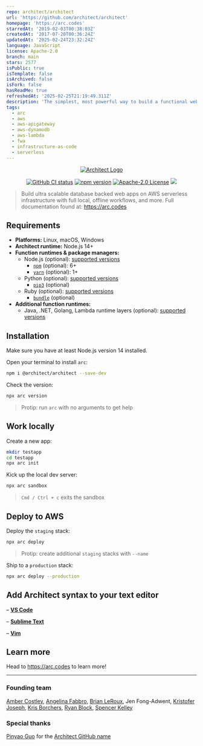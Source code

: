 ```yaml
---
repo: architect/architect
url: 'https://github.com/architect/architect'
homepage: 'https://arc.codes'
starredAt: '2019-02-03T00:38:03Z'
createdAt: '2017-07-20T00:36:24Z'
updatedAt: '2025-02-24T23:32:24Z'
language: JavaScript
license: Apache-2.0
branch: main
stars: 2577
isPublic: true
isTemplate: false
isArchived: false
isFork: false
hasReadMe: true
refreshedAt: '2025-02-25T21:19:49.311Z'
description: 'The simplest, most powerful way to build a functional web app (fwa)'
tags:
  - arc
  - aws
  - aws-apigateway
  - aws-dynamodb
  - aws-lambda
  - fwa
  - infrastructure-as-code
  - serverless
---
```


<p align=center>
  <a href=https://www.npmjs.com/package/@architect/architect>
    <picture>
      <source media="(prefers-color-scheme: dark)" srcset="https://assets.arc.codes/architect-logo-light-500b@2x.png">
      <img alt="Architect Logo" src="https://assets.arc.codes/architect-logo-500b@2x.png">
    </picture>
  </a>
</p>

<p align=center><a href="https://github.com/architect/architect/actions?query=workflow%3A%22Node+CI%22"><img src=https://github.com/architect/architect/workflows/Node%20CI/badge.svg alt="GitHub CI status"></a> <a href="https://badge.fury.io/js/%40architect%2Farchitect"><img alt="npm version" src="https://badge.fury.io/js/%40architect%2Farchitect.svg"></a> <a href="https://opensource.org/licenses/Apache-2.0"><img src="https://img.shields.io/badge/License-Apache%202.0-blue.svg" alt="Apache-2.0 License"></a> <a href="https://discord.com/invite/y5A2eTsCRX"><img src="https://img.shields.io/discord/880272256100601927.svg?label=&logo=discord&logoColor=ffffff&color=5865F2&labelColor=grey"></a></p>

> Build ultra scalable database backed web apps on AWS serverless infrastructure with full local, offline workflows, and more. Full documentation found at: https://arc.codes


## Requirements

- **Platforms:** Linux, macOS, Windows
- **Architect runtime:** Node.js 14+
- **Function runtimes & package managers:**
  - Node.js (optional): [supported versions](https://docs.aws.amazon.com/lambda/latest/dg/lambda-runtimes.html)
    - [`npm`](https://www.npmjs.com/) (optional): 6+
    - [`yarn`](https://yarnpkg.com/) (optional): 1+
  - Python (optional): [supported versions](https://docs.aws.amazon.com/lambda/latest/dg/lambda-runtimes.html)
    - [`pip3`](https://pip.pypa.io/en/stable/) (optional)
  - Ruby (optional): [supported versions](https://docs.aws.amazon.com/lambda/latest/dg/lambda-runtimes.html)
    - [`bundle`](https://bundler.io/) (optional)
- **Additional function runtimes:**
  - Java, .NET, Golang, Lambda runtime layers (optional): [supported versions](https://docs.aws.amazon.com/lambda/latest/dg/lambda-runtimes.html)


## Installation

Make sure you have at least Node.js version 14 installed.

Open your terminal to install `arc`:

```bash
npm i @architect/architect --save-dev
```

Check the version:

```bash
npx arc version
```

> Protip: run `arc` with no arguments to get help


## Work locally

Create a new app:

```bash
mkdir testapp
cd testapp
npx arc init
```

Kick up the local dev server:

```bash
npx arc sandbox
```
> `Cmd / Ctrl + c` exits the sandbox


## Deploy to AWS

Deploy the `staging` stack:

```bash
npx arc deploy
```
> Protip: create additional `staging` stacks with `--name`

Ship to a `production` stack:

```bash
npx arc deploy --production
```


## Add Architect syntax to your text editor

– **[VS Code](https://marketplace.visualstudio.com/items?itemName=architect.architect)**

– **[Sublime Text](https://github.com/architect/sublime-package)**

– **[Vim](https://github.com/architect/vim-plugin)**


## Learn more

Head to https://arc.codes to learn more!


---

### Founding team

[Amber Costley](https://github.com/amberdawn), [Angelina Fabbro](https://github.com/afabbro), [Brian LeRoux](https://github.com/brianleroux), Jen Fong-Adwent, [Kristofer Joseph](https://github.com/kristoferjoseph), [Kris Borchers](https://github.com/kborchers), [Ryan Block](https://github.com/ryanblock), [Spencer Kelley](https://github.com/spencermountain)


### Special thanks

[Pinyao Guo](https://github.com/pug132) for the [Architect GitHub name](https://github.com/architect)
